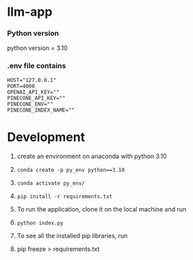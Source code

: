 # llm-app

### Python version

python version = 3.10

### .env file contains
```
HOST="127.0.0.1"
PORT=4000
OPENAI_API_KEY=""
PINECONE_API_KEY=""
PINECONE_ENV=""
PINECONE_INDEX_NAME=""
```
# Development

1. create an environment on anaconda with python 3.10
  1. `conda create -p py_env python==3.10`
  2. `conda activate py_env/`
  3. `pip install -r requirements.txt`

2. To run the application, clone it on the local machine and run
  1. `python index.py`

3. To see all the installed pip libraries, run
  1. pip freeze > requirements.txt
